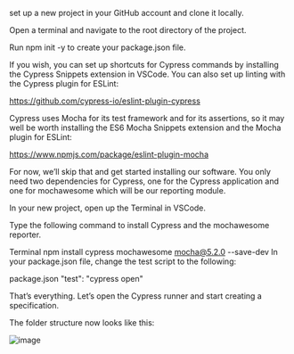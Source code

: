 set up a new project in your GitHub account and clone it locally.



Open a terminal and navigate to the root directory of the project.

Run npm init -y to create your package.json file.



If you wish, you can set up shortcuts for Cypress commands by installing the Cypress Snippets extension in VSCode. You can also set up linting with the Cypress plugin for ESLint:

https://github.com/cypress-io/eslint-plugin-cypress

Cypress uses Mocha for its test framework and for its assertions, so it may well be worth installing the ES6 Mocha Snippets extension and the Mocha plugin for ESLint:

https://www.npmjs.com/package/eslint-plugin-mocha

For now, we’ll skip that and get started installing our software. You only need two dependencies for Cypress, one for the Cypress application and one for mochawesome which will be our reporting module.



In your new project, open up the Terminal in VSCode.

Type the following command to install Cypress and the mochawesome reporter.

Terminal
 npm install cypress mochawesome mocha@5.2.0 --save-dev
In your package.json file, change the test script to the following:

package.json
"test": "cypress open"


That’s everything. Let’s open the Cypress runner and start creating a specification.


The folder structure now looks like this:

 ![image](https://user-images.githubusercontent.com/59203975/150313010-c58decab-fd50-4fe1-ac83-7400c3e3e615.png)
